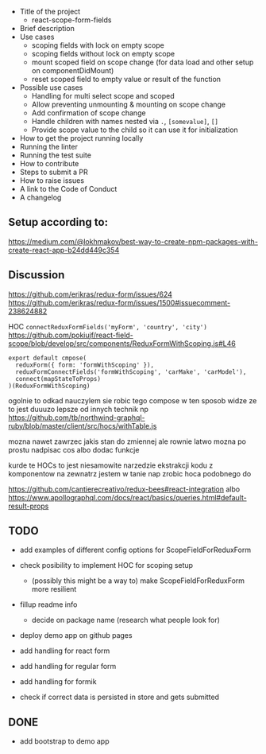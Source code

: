* Title of the project
  * react-scope-form-fields
* Brief description
* Use cases
  * scoping fields with lock on empty scope
  * scoping fields without lock on empty scope
  * mount scoped field on scope change (for data load and other setup on componentDidMount)
  * reset scoped field to empty value or result of the function
* Possible use cases
  * Handling for multi select scope and scoped
  * Allow preventing unmounting & mounting on scope change
  * Add confirmation of scope change
  * Handle children with names nested via `.`, `[somevalue]`, `[]`
  * Provide scope value to the child so it can use it for initialization 
* How to get the project running locally
* Running the linter
* Running the test suite
* How to contribute
* Steps to submit a PR
* How to raise issues
* A link to the Code of Conduct
* A changelog

## Setup according to:
https://medium.com/@lokhmakov/best-way-to-create-npm-packages-with-create-react-app-b24dd449c354

## Discussion
https://github.com/erikras/redux-form/issues/624
https://github.com/erikras/redux-form/issues/1500#issuecomment-238624882

HOC `connectReduxFormFields('myForm', 'country', 'city')`
https://github.com/pokiujf/react-field-scope/blob/develop/src/components/ReduxFormWithScoping.js#L46

```
export default cmpose(
  reduxForm({ form: 'formWithScoping' }),
  reduxFormConnectFields('formWithScoping', 'carMake', 'carModel'),
  connect(mapStateToProps)
)(ReduxFormWithScoping)
```
ogolnie to odkad nauczylem sie robic tego compose w ten sposob
widze ze to jest duuuzo lepsze od innych technik
np
https://github.com/tb/northwind-graphql-ruby/blob/master/client/src/hocs/withTable.js
 
mozna nawet zawrzec jakis stan do zmiennej
ale rownie latwo mozna po prostu nadpisac cos
albo dodac funkcje

kurde te HOCs to jest niesamowite narzedzie ekstrakcji kodu z komponentow na zewnatrz
jestem w tanie nap zrobic hoca podobnego do

https://github.com/cantierecreativo/redux-bees#react-integration
albo
https://www.apollographql.com/docs/react/basics/queries.html#default-result-props

## TODO

* add examples of different config options for ScopeFieldForReduxForm
* check posibility to implement HOC for scoping setup
  * (possibly this might be a way to) make ScopeFieldForReduxForm more resilient

* fillup readme info
  * decide on package name (research what people look for)
* deploy demo app on github pages
* add handling for react form
* add handling for regular form
* add handling for formik
* check if correct data is persisted in store and gets submitted 

## DONE
* add bootstrap to demo app
